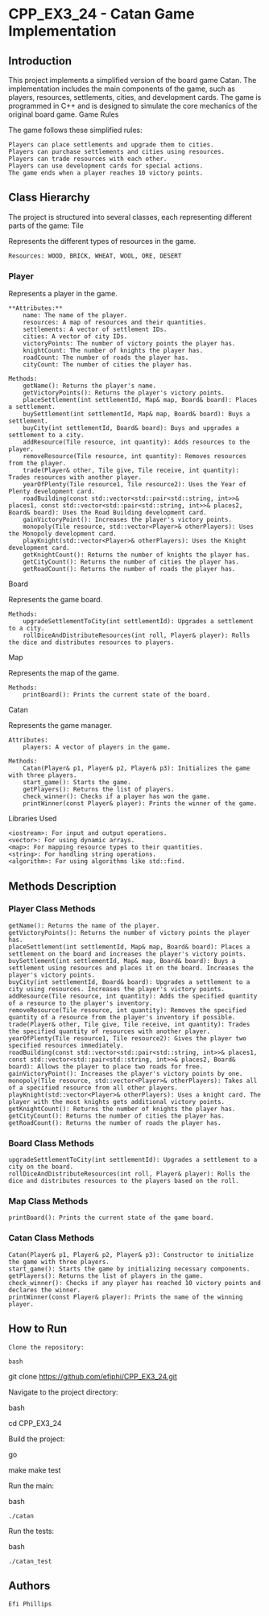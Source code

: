 # CPP_EX3_24 - Catan Game Implementation
## Introduction

This project implements a simplified version of the board game Catan. The implementation includes the main components of the game, such as players, resources, settlements, cities, and development cards. The game is programmed in C++ and is designed to simulate the core mechanics of the original board game.
Game Rules

The game follows these simplified rules:

    Players can place settlements and upgrade them to cities.
    Players can purchase settlements and cities using resources.
    Players can trade resources with each other.
    Players can use development cards for special actions.
    The game ends when a player reaches 10 victory points.

## Class Hierarchy

The project is structured into several classes, each representing different parts of the game:
Tile

Represents the different types of resources in the game.

    Resources: WOOD, BRICK, WHEAT, WOOL, ORE, DESERT

### Player

Represents a player in the game.

    **Attributes:**
        name: The name of the player.
        resources: A map of resources and their quantities.
        settlements: A vector of settlement IDs.
        cities: A vector of city IDs.
        victoryPoints: The number of victory points the player has.
        knightCount: The number of knights the player has.
        roadCount: The number of roads the player has.
        cityCount: The number of cities the player has.

    Methods:
        getName(): Returns the player's name.
        getVictoryPoints(): Returns the player's victory points.
        placeSettlement(int settlementId, Map& map, Board& board): Places a settlement.
        buySettlement(int settlementId, Map& map, Board& board): Buys a settlement.
        buyCity(int settlementId, Board& board): Buys and upgrades a settlement to a city.
        addResource(Tile resource, int quantity): Adds resources to the player.
        removeResource(Tile resource, int quantity): Removes resources from the player.
        trade(Player& other, Tile give, Tile receive, int quantity): Trades resources with another player.
        yearOfPlenty(Tile resource1, Tile resource2): Uses the Year of Plenty development card.
        roadBuilding(const std::vector<std::pair<std::string, int>>& places1, const std::vector<std::pair<std::string, int>>& places2, Board& board): Uses the Road Building development card.
        gainVictoryPoint(): Increases the player's victory points.
        monopoly(Tile resource, std::vector<Player>& otherPlayers): Uses the Monopoly development card.
        playKnight(std::vector<Player>& otherPlayers): Uses the Knight development card.
        getKnightCount(): Returns the number of knights the player has.
        getCityCount(): Returns the number of cities the player has.
        getRoadCount(): Returns the number of roads the player has.

Board

Represents the game board.

    Methods:
        upgradeSettlementToCity(int settlementId): Upgrades a settlement to a city.
        rollDiceAndDistributeResources(int roll, Player& player): Rolls the dice and distributes resources to players.

Map

Represents the map of the game.

    Methods:
        printBoard(): Prints the current state of the board.

Catan

Represents the game manager.

    Attributes:
        players: A vector of players in the game.

    Methods:
        Catan(Player& p1, Player& p2, Player& p3): Initializes the game with three players.
        start_game(): Starts the game.
        getPlayers(): Returns the list of players.
        check_winner(): Checks if a player has won the game.
        printWinner(const Player& player): Prints the winner of the game.

Libraries Used

    <iostream>: For input and output operations.
    <vector>: For using dynamic arrays.
    <map>: For mapping resource types to their quantities.
    <string>: For handling string operations.
    <algorithm>: For using algorithms like std::find.

## Methods Description
### Player Class Methods

    getName(): Returns the name of the player.
    getVictoryPoints(): Returns the number of victory points the player has.
    placeSettlement(int settlementId, Map& map, Board& board): Places a settlement on the board and increases the player's victory points.
    buySettlement(int settlementId, Map& map, Board& board): Buys a settlement using resources and places it on the board. Increases the player's victory points.
    buyCity(int settlementId, Board& board): Upgrades a settlement to a city using resources. Increases the player's victory points.
    addResource(Tile resource, int quantity): Adds the specified quantity of a resource to the player's inventory.
    removeResource(Tile resource, int quantity): Removes the specified quantity of a resource from the player's inventory if possible.
    trade(Player& other, Tile give, Tile receive, int quantity): Trades the specified quantity of resources with another player.
    yearOfPlenty(Tile resource1, Tile resource2): Gives the player two specified resources immediately.
    roadBuilding(const std::vector<std::pair<std::string, int>>& places1, const std::vector<std::pair<std::string, int>>& places2, Board& board): Allows the player to place two roads for free.
    gainVictoryPoint(): Increases the player's victory points by one.
    monopoly(Tile resource, std::vector<Player>& otherPlayers): Takes all of a specified resource from all other players.
    playKnight(std::vector<Player>& otherPlayers): Uses a knight card. The player with the most knights gets additional victory points.
    getKnightCount(): Returns the number of knights the player has.
    getCityCount(): Returns the number of cities the player has.
    getRoadCount(): Returns the number of roads the player has.

### Board Class Methods

    upgradeSettlementToCity(int settlementId): Upgrades a settlement to a city on the board.
    rollDiceAndDistributeResources(int roll, Player& player): Rolls the dice and distributes resources to the players based on the roll.

### Map Class Methods

    printBoard(): Prints the current state of the game board.

### Catan Class Methods

    Catan(Player& p1, Player& p2, Player& p3): Constructor to initialize the game with three players.
    start_game(): Starts the game by initializing necessary components.
    getPlayers(): Returns the list of players in the game.
    check_winner(): Checks if any player has reached 10 victory points and declares the winner.
    printWinner(const Player& player): Prints the name of the winning player.

## How to Run

    Clone the repository:

    bash

git clone https://github.com/efiphi/CPP_EX3_24.git

Navigate to the project directory:

bash

cd CPP_EX3_24

Build the project:

go

make
make test

Run the main:

bash

    ./catan

Run the tests:

bash

    ./catan_test

## Authors

    Efi Phillips
